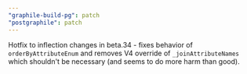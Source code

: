 ```yaml
---
"graphile-build-pg": patch
"postgraphile": patch
---
```


Hotfix to inflection changes in beta.34 - fixes behavior of
`orderByAttributeEnum` and removes V4 override of `_joinAttributeNames` which
shouldn't be necessary (and seems to do more harm than good).
